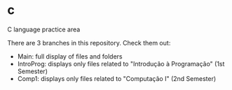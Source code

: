 # c
C language practice area

There are 3 branches in this repository. Check them out:

- Main: full display of files and folders
- IntroProg: displays only files related to "Introdução à Programação" (1st Semester)
- Comp1: displays only files related to "Computação I" (2nd Semester)
